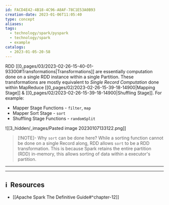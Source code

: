 ```yaml
---
id: FACD4E42-4B18-4C96-A8AF-78C1E53A0B93
creation-date: 2023-01-06T11:05:40
type: concept
aliases: 
tags:
  - technology/spark/pyspark
  - technology/spark
  - example
catalogs:
  - 2023-01-05-20-58
---
```


RDD [[0_pages/03/2023-02-26-15-40-01-93300#Transformations|Transformations]] are essentially computation done on a single RDD instance within a single Partition. These transformations are mostly equivalent to *Single Record Computation* done within MapReduce [[0_pages/02/2023-02-26-15-39-18-14900|Mapping Stage]] & [[0_pages/02/2023-02-26-15-39-18-14900|Shuffling Stage]]. For example: 
- Mapper Stage Functions - `filter`, `map`
- Mapper Sort Stage - `sort`
- Shuffling Stage Functions - `randomSplit` 

![[3_hidden/_images/Pasted image 20230107133122.png]]


> [!NOTE]- Why `sort` can be done here?
> While a sorting function cannot be done on a single Record along, RDD allows `sort` to be a RDD transformation. This is because Spark retains the entire partition (RDD) in-memory, this allows sorting of data within a executor's partition.

---



---
## ℹ️  Resources
- [[Apache Spark The Definitive Guide#^chapter-12]]